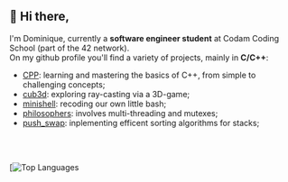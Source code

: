 ## :star2: Hi there,

I'm Dominique, currently a <b>software engineer student</b> at Codam Coding School (part of the 42 network).<br>
On my github profile you'll find a variety of projects, mainly in <b>C/C++</b>:
  - [CPP](https://github.com/dmaessen/CPP): learning and mastering the basics of C++, from simple to challenging concepts;
  - [cub3d](https://github.com/dmaessen/cub3d): exploring ray-casting via a 3D-game;
  - [minishell](https://github.com/Porcupinine/Minishell): recoding our own little bash;
  - [philosophers](https://github.com/dmaessen/philo): involves multi-threading and mutexes;
  - [push_swap](https://github.com/dmaessen/push_swap): inplementing efficent sorting algorithms for stacks;

<br><br>

[![Top Languages](https://github-readme-stats.vercel.app/api/top-langs/?username=dmaessen&langs_count=8&count_private=false&layout=compact&theme=react&hide_border=true&bg_color=0D1117)
<!--
**dmaessen/dmaessen** is a ✨ _special_ ✨ repository because its `README.md` (this file) appears on your GitHub profile.

Here are some ideas to get you started:

- 🔭 I’m currently working on ...
- 🌱 I’m currently learning ...
- 👯 I’m looking to collaborate on ...
- 🤔 I’m looking for help with ...
- 💬 Ask me about ...
- 📫 How to reach me: ...
- 😄 Pronouns: ...
- ⚡ Fun fact: ...
-->
